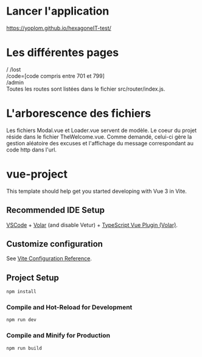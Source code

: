 # Lancer l'application
https://yoplom.github.io/hexagoneIT-test/

# Les différentes pages
/ 
/lost  
/code=[code compris entre 701 et 799]  
/admin  
Toutes les routes sont listées dans le fichier src/router/index.js.

# L'arborescence des fichiers
Les fichiers Modal.vue et Loader.vue servent de modèle.
Le coeur du projet réside dans le fichier TheWelcome.vue. 
Comme demandé, celui-ci gère la gestion aléatoire des excuses et l'affichage du message correspondant au code http dans l'url.

# vue-project
This template should help get you started developing with Vue 3 in Vite.

## Recommended IDE Setup
[VSCode](https://code.visualstudio.com/) + [Volar](https://marketplace.visualstudio.com/items?itemName=Vue.volar) (and disable Vetur) + [TypeScript Vue Plugin (Volar)](https://marketplace.visualstudio.com/items?itemName=Vue.vscode-typescript-vue-plugin).

## Customize configuration
See [Vite Configuration Reference](https://vitejs.dev/config/).

## Project Setup

```sh
npm install
```

### Compile and Hot-Reload for Development

```sh
npm run dev
```

### Compile and Minify for Production

```sh
npm run build
```
